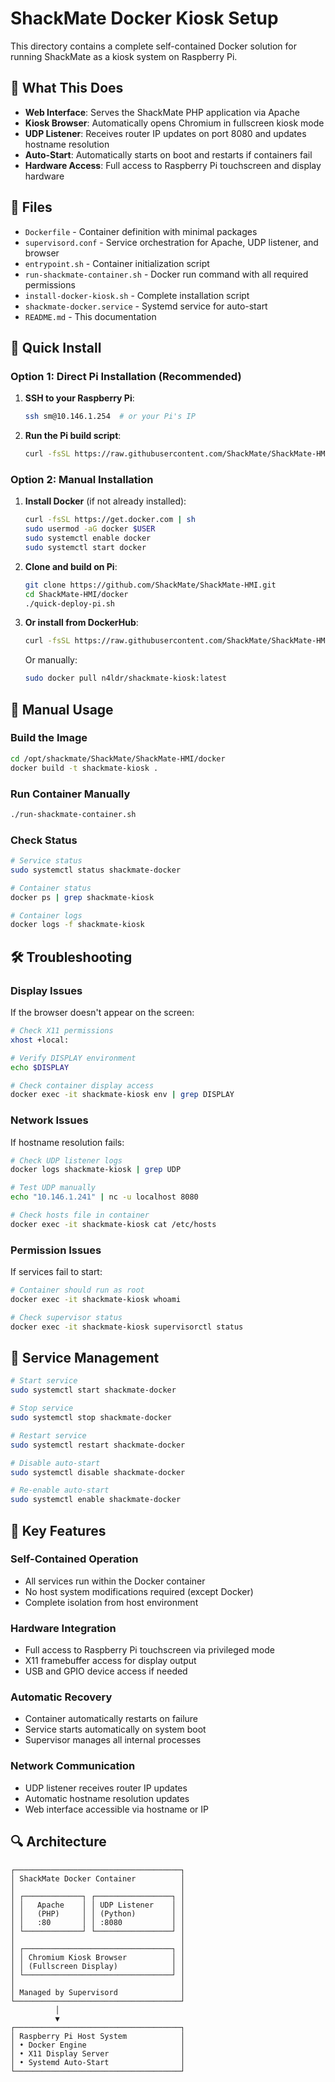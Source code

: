 # ShackMate Docker Kiosk Setup

This directory contains a complete self-contained Docker solution for running ShackMate as a kiosk system on Raspberry Pi.

## 🎯 What This Does

- **Web Interface**: Serves the ShackMate PHP application via Apache
- **Kiosk Browser**: Automatically opens Chromium in fullscreen kiosk mode
- **UDP Listener**: Receives router IP updates on port 8080 and updates hostname resolution
- **Auto-Start**: Automatically starts on boot and restarts if containers fail
- **Hardware Access**: Full access to Raspberry Pi touchscreen and display hardware

## 📁 Files

- `Dockerfile` - Container definition with minimal packages
- `supervisord.conf` - Service orchestration for Apache, UDP listener, and browser
- `entrypoint.sh` - Container initialization script
- `run-shackmate-container.sh` - Docker run command with all required permissions
- `install-docker-kiosk.sh` - Complete installation script
- `shackmate-docker.service` - Systemd service for auto-start
- `README.md` - This documentation

## 🚀 Quick Install

### Option 1: Direct Pi Installation (Recommended)
1. **SSH to your Raspberry Pi**:
   ```bash
   ssh sm@10.146.1.254  # or your Pi's IP
   ```

2. **Run the Pi build script**:
   ```bash
   curl -fsSL https://raw.githubusercontent.com/ShackMate/ShackMate-HMI/main/docker/build-on-pi.sh | bash
   ```

### Option 2: Manual Installation
1. **Install Docker** (if not already installed):
   ```bash
   curl -fsSL https://get.docker.com | sh
   sudo usermod -aG docker $USER
   sudo systemctl enable docker
   sudo systemctl start docker
   ```

2. **Clone and build on Pi**:
   ```bash
   git clone https://github.com/ShackMate/ShackMate-HMI.git
   cd ShackMate-HMI/docker
   ./quick-deploy-pi.sh
   ```

3. **Or install from DockerHub**:
   ```bash
   curl -fsSL https://raw.githubusercontent.com/ShackMate/ShackMate-HMI/main/docker/install-pi.sh | sudo bash
   ```

   Or manually:
   ```bash
   sudo docker pull n4ldr/shackmate-kiosk:latest
   ```

## 🔧 Manual Usage

### Build the Image
```bash
cd /opt/shackmate/ShackMate/ShackMate-HMI/docker
docker build -t shackmate-kiosk .
```

### Run Container Manually
```bash
./run-shackmate-container.sh
```

### Check Status
```bash
# Service status
sudo systemctl status shackmate-docker

# Container status
docker ps | grep shackmate-kiosk

# Container logs
docker logs -f shackmate-kiosk
```

## 🛠️ Troubleshooting

### Display Issues
If the browser doesn't appear on the screen:
```bash
# Check X11 permissions
xhost +local:

# Verify DISPLAY environment
echo $DISPLAY

# Check container display access
docker exec -it shackmate-kiosk env | grep DISPLAY
```

### Network Issues
If hostname resolution fails:
```bash
# Check UDP listener logs
docker logs shackmate-kiosk | grep UDP

# Test UDP manually
echo "10.146.1.241" | nc -u localhost 8080

# Check hosts file in container
docker exec -it shackmate-kiosk cat /etc/hosts
```

### Permission Issues
If services fail to start:
```bash
# Container should run as root
docker exec -it shackmate-kiosk whoami

# Check supervisor status
docker exec -it shackmate-kiosk supervisorctl status
```

## 🔄 Service Management

```bash
# Start service
sudo systemctl start shackmate-docker

# Stop service
sudo systemctl stop shackmate-docker

# Restart service
sudo systemctl restart shackmate-docker

# Disable auto-start
sudo systemctl disable shackmate-docker

# Re-enable auto-start
sudo systemctl enable shackmate-docker
```

## 📝 Key Features

### Self-Contained Operation
- All services run within the Docker container
- No host system modifications required (except Docker)
- Complete isolation from host environment

### Hardware Integration
- Full access to Raspberry Pi touchscreen via privileged mode
- X11 framebuffer access for display output
- USB and GPIO device access if needed

### Automatic Recovery
- Container automatically restarts on failure
- Service starts automatically on system boot
- Supervisor manages all internal processes

### Network Communication
- UDP listener receives router IP updates
- Automatic hostname resolution updates
- Web interface accessible via hostname or IP

## 🔍 Architecture

```
┌─────────────────────────────────────┐
│ ShackMate Docker Container          │
│                                     │
│ ┌─────────────┐ ┌─────────────────┐ │
│ │   Apache    │ │ UDP Listener    │ │
│ │   (PHP)     │ │ (Python)        │ │
│ │   :80       │ │ :8080           │ │
│ └─────────────┘ └─────────────────┘ │
│                                     │
│ ┌─────────────────────────────────┐ │
│ │ Chromium Kiosk Browser          │ │
│ │ (Fullscreen Display)            │ │
│ └─────────────────────────────────┘ │
│                                     │
│ Managed by Supervisord              │
└─────────────────────────────────────┘
          │
          ▼
┌─────────────────────────────────────┐
│ Raspberry Pi Host System            │
│ • Docker Engine                     │
│ • X11 Display Server                │
│ • Systemd Auto-Start                │
└─────────────────────────────────────┘
```
